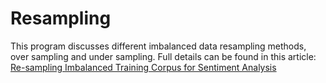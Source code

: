 # Resampling
This program discusses different imbalanced data resampling methods, over sampling and under sampling.
Full details can be found in this article:
<a href="https://medium.com/@muabusalah/re-sampling-imbalanced-training-corpus-for-sentiment-analysis-c9dc97f9eae1">Re-sampling Imbalanced Training Corpus for Sentiment Analysis</a>
